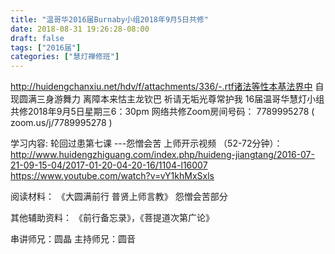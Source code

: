 ```yaml
---
title: "温哥华2016届Burnaby小组2018年9月5日共修"
date: 2018-08-31 19:26:28-08:00
draft: false
tags: ["2016届"]
categories: ["慧灯禅修班"]
---
```

http://huidengchanxiu.net/hdv/f/attachments/336/-.rtf诸法等性本基法界中 自现圆满三身游舞力
离障本来怙主龙钦巴 祈请无垢光尊常护我
16届温哥华慧灯小组共修2018年9月5日星期三6：30pm
网络共修Zoom房间号码： 7789995278 ( zoom.us/j/7789995278 )

学习内容: 轮回过患第七课 ---怨憎会苦
上师开示视频 （52-72分钟）：
http://www.huidengzhiguang.com/index.php/huideng-jiangtang/2016-07-21-09-15-04/2017-01-20-04-20-16/1104-l16007
https://www.youtube.com/watch?v=vY1khMxSxls


阅读材料：
《大圆满前行 普贤上师言教》 怨憎会苦部分

其他辅助资料：
《前行备忘录》，《菩提道次第广论》

串讲师兄：圆晶
主持师兄：圆音
